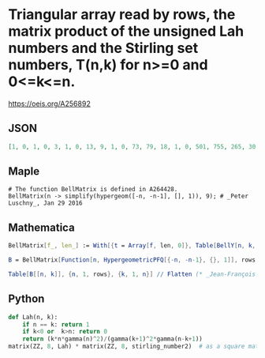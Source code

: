 # Triangular array read by rows, the matrix product of the unsigned Lah numbers and the Stirling set numbers, T\(n,k\) for n\>\=0 and 0<\=k<\=n\.
https://oeis.org/A256892
## JSON
```JSON
[1, 0, 1, 0, 3, 1, 0, 13, 9, 1, 0, 73, 79, 18, 1, 0, 501, 755, 265, 30, 1, 0, 4051, 7981, 3840, 665, 45, 1, 0, 37633, 93135, 57631, 13580, 1400, 63, 1, 0, 394353, 1192591, 911582, 274141, 38290, 2618, 84, 1, 0, 4596553, 16645431, 15285313, 5633922, 999831, 92358, 4494, 108, 1]
```
## Maple
```Maple
# The function BellMatrix is defined in A264428.
BellMatrix(n -> simplify(hypergeom([-n, -n-1], [], 1)), 9); # _Peter Luschny_, Jan 29 2016
```
## Mathematica
```Mathematica
BellMatrix[f_, len_] := With[{t = Array[f, len, 0]}, Table[BellY[n, k, t], {n, 0, len - 1}, {k, 0, len - 1}]];
```
```Mathematica
B = BellMatrix[Function[n, HypergeometricPFQ[{-n, -n-1}, {}, 1]], rows = 12];
```
```Mathematica
Table[B[[n, k]], {n, 1, rows}, {k, 1, n}] // Flatten (* _Jean-François Alcover_, Jun 28 2018, after _Peter Luschny_ *)
```
## Python
```Python
def Lah(n, k):
    if n == k: return 1
    if k<0 or  k>n: return 0
    return (k*n*gamma(n)^2)/(gamma(k+1)^2*gamma(n-k+1))
matrix(ZZ, 8, Lah) * matrix(ZZ, 8, stirling_number2)  # as a square matrix
```
